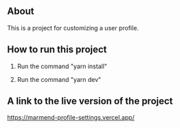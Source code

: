 ## About

This is a project for customizing a user profile.

## How to run this project

1. Run the command "yarn install"

2. Run the command "yarn dev"

## A link to the live version of the project

https://marmend-profile-settings.vercel.app/